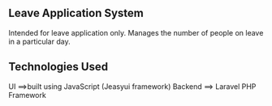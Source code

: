 ## Leave Application System

Intended for leave application only. 
Manages the number of people on leave in a particular day.

## Technologies Used

UI ==>built using JavaScript (Jeasyui framework)
Backend ==> Laravel PHP Framework


